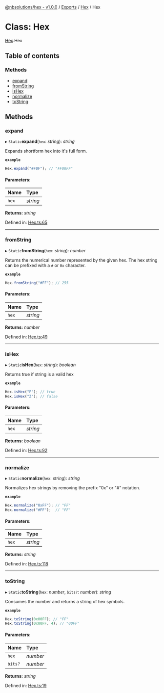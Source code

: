 [@nbsolutions/hex - v1.0.0](../README.md) / [Exports](../modules.md) / [Hex](../modules/hex.md) / Hex

# Class: Hex

[Hex](../modules/hex.md).Hex

## Table of contents

### Methods

- [expand](hex.hex-1.md#expand)
- [fromString](hex.hex-1.md#fromstring)
- [isHex](hex.hex-1.md#ishex)
- [normalize](hex.hex-1.md#normalize)
- [toString](hex.hex-1.md#tostring)

## Methods

### expand

▸ `Static`**expand**(`hex`: *string*): *string*

Expands shortform hex into it's full form.

**`example`** 
```typescript
Hex.expand("#F0F"); // "FF00FF"
```

#### Parameters:

Name | Type |
:------ | :------ |
`hex` | *string* |

**Returns:** *string*

Defined in: [Hex.ts:65](https://github.com/nbsolutions-ca/hex/blob/f2b4711/src/Hex.ts#L65)

___

### fromString

▸ `Static`**fromString**(`hex`: *string*): *number*

Returns the numerical number represented by the given hex.
The hex string can be prefixed with a `#` or `0x` character.

**`example`** 
```typescript
Hex.fromString("#FF"); // 255
```

#### Parameters:

Name | Type |
:------ | :------ |
`hex` | *string* |

**Returns:** *number*

Defined in: [Hex.ts:49](https://github.com/nbsolutions-ca/hex/blob/f2b4711/src/Hex.ts#L49)

___

### isHex

▸ `Static`**isHex**(`hex`: *string*): *boolean*

Returns true if string is a valid hex

**`example`** 
```typescript
Hex.isHex("F"); // true
Hex.isHex("Z"); // false
```

#### Parameters:

Name | Type |
:------ | :------ |
`hex` | *string* |

**Returns:** *boolean*

Defined in: [Hex.ts:92](https://github.com/nbsolutions-ca/hex/blob/f2b4711/src/Hex.ts#L92)

___

### normalize

▸ `Static`**normalize**(`hex`: *string*): *string*

Normalizes hex strings by removing the prefix "0x" or "#" notation.

**`example`** 
```typescript
Hex.normalize("0xFF"); // "FF"
Hex.normalize("#FF");  // "FF"
```

#### Parameters:

Name | Type |
:------ | :------ |
`hex` | *string* |

**Returns:** *string*

Defined in: [Hex.ts:118](https://github.com/nbsolutions-ca/hex/blob/f2b4711/src/Hex.ts#L118)

___

### toString

▸ `Static`**toString**(`hex`: *number*, `bits?`: *number*): *string*

Consumes the number and returns a string of hex symbols.

**`example`** 
```typescript
Hex.toString(0x00FF); // "FF"
Hex.toString(0x00FF, 4); // "00FF"
```

#### Parameters:

Name | Type |
:------ | :------ |
`hex` | *number* |
`bits?` | *number* |

**Returns:** *string*

Defined in: [Hex.ts:19](https://github.com/nbsolutions-ca/hex/blob/f2b4711/src/Hex.ts#L19)
